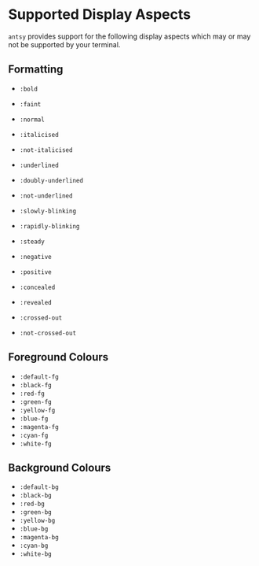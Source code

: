 # Supported Display Aspects

`antsy` provides support for the following display aspects which may or may not
be supported by your terminal.

## Formatting

* `:bold`
* `:faint`
* `:normal`
   
* `:italicised`
* `:not-italicised`
   
* `:underlined`
* `:doubly-underlined`
* `:not-underlined`
   
* `:slowly-blinking`
* `:rapidly-blinking`
* `:steady`
   
* `:negative`
* `:positive`
   
* `:concealed`
* `:revealed`
   
* `:crossed-out`
* `:not-crossed-out`

## Foreground Colours
   
* `:default-fg`
* `:black-fg`
* `:red-fg`
* `:green-fg`
* `:yellow-fg`
* `:blue-fg`
* `:magenta-fg`
* `:cyan-fg`
* `:white-fg`

## Background Colours
   
* `:default-bg`
* `:black-bg`
* `:red-bg`
* `:green-bg`
* `:yellow-bg`
* `:blue-bg`
* `:magenta-bg`
* `:cyan-bg`
* `:white-bg`
